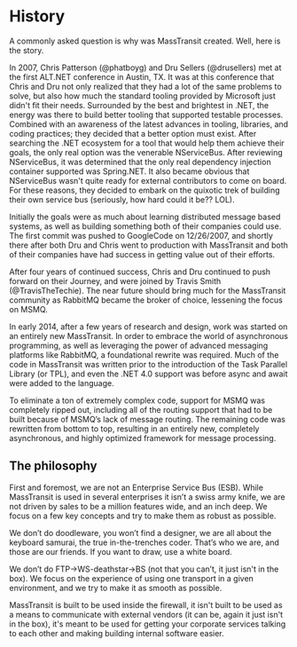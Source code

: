 # History

A commonly asked question is why was MassTransit created. Well, here is the story.

In 2007, Chris Patterson \(@phatboyg\) and Dru Sellers \(@drusellers\) met at the first ALT.NET conference in Austin, TX. It was at this conference that Chris and Dru not only realized that they had a lot of the same problems to solve, but also how much the standard tooling provided by Microsoft just didn't fit their needs. Surrounded by the best and brightest in .NET, the energy was there to build better tooling that supported testable processes. Combined with an awareness of the latest advances in tooling, libraries, and coding practices; they decided that a better option must exist. After searching the .NET ecosystem for a tool that would help them achieve their goals, the only real option was the venerable NServiceBus. After reviewing NServiceBus, it was determined that the only real dependency injection container supported was Spring.NET. It also became obvious that NServiceBus wasn't quite ready for external contributors to come on board. For these reasons, they decided to embark on the quixotic trek of building their own service bus \(seriously, how hard could it be?? LOL\).

Initially the goals were as much about learning distributed message based systems, as well as building something both of their companies could use. The first commit was pushed to GoogleCode on 12/26/2007, and shortly there after both Dru and Chris went to production with MassTransit and both of their companies have had success in getting value out of their efforts.

After four years of continued success, Chris and Dru continued to push forward on their Journey, and were joined by Travis Smith \(@TravisTheTechie\). The near future should bring much for the MassTransit community as RabbitMQ became the broker of choice, lessening the focus on MSMQ.

In early 2014, after a few years of research and design, work was started on an entirely new MassTransit. In order to embrace the world of asynchronous programming, as well as leveraging the power of advanced messaging platforms like RabbitMQ, a foundational rewrite was required. Much of the code in MassTransit was written prior to the introduction of the Task Parallel Library \(or TPL\), and even the .NET 4.0 support was before async and await were added to the language.

To eliminate a ton of extremely complex code, support for MSMQ was completely ripped out, including all of the routing support that had to be built because of MSMQ’s lack of message routing. The remaining code was rewritten from bottom to top, resulting in an entirely new, completely asynchronous, and highly optimized framework for message processing.

## The philosophy

First and foremost, we are not an Enterprise Service Bus \(ESB\). While MassTransit is used in several enterprises it isn’t a swiss army knife, we are not driven by sales to be a million features wide, and an inch deep. We focus on a few key concepts and try to make them as robust as possible.

We don’t do doodleware, you won’t find a designer, we are all about the keyboard samurai, the true in-the-trenches coder. That’s who we are, and those are our friends. If you want to draw, use a white board.

We don’t do FTP-&gt;WS-deathstar-&gt;BS \(not that you can’t, it just isn't in the box\). We focus on the experience of using one transport in a given environment, and we try to make it as smooth as possible.

MassTransit is built to be used inside the firewall, it isn't built to be used as a means to communicate with external vendors \(it can be, again it just isn't in the box\), it's meant to be used for getting your corporate services talking to each other and making building internal software easier.
